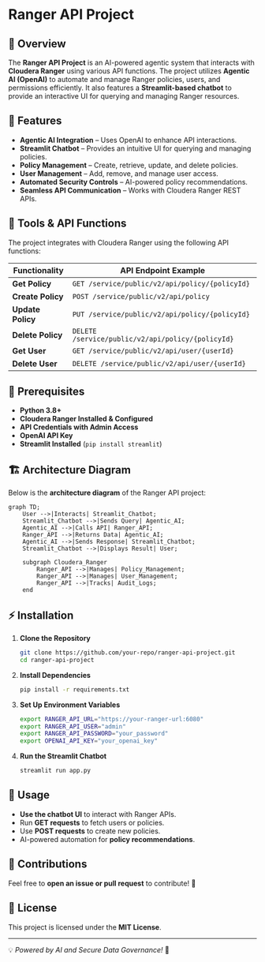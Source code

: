 # Ranger API Project

## 📌 Overview
The **Ranger API Project** is an AI-powered agentic system that interacts with **Cloudera Ranger** using various API functions. The project utilizes **Agentic AI (OpenAI)** to automate and manage Ranger policies, users, and permissions efficiently. It also features a **Streamlit-based chatbot** to provide an interactive UI for querying and managing Ranger resources.

## 🚀 Features
- **Agentic AI Integration** – Uses OpenAI to enhance API interactions.
- **Streamlit Chatbot** – Provides an intuitive UI for querying and managing policies.
- **Policy Management** – Create, retrieve, update, and delete policies.
- **User Management** – Add, remove, and manage user access.
- **Automated Security Controls** – AI-powered policy recommendations.
- **Seamless API Communication** – Works with Cloudera Ranger REST APIs.

## 🔧 Tools & API Functions
The project integrates with Cloudera Ranger using the following API functions:

| Functionality          | API Endpoint Example |
|-----------------------|--------------------|
| **Get Policy**       | `GET /service/public/v2/api/policy/{policyId}` |
| **Create Policy**    | `POST /service/public/v2/api/policy` |
| **Update Policy**    | `PUT /service/public/v2/api/policy/{policyId}` |
| **Delete Policy**    | `DELETE /service/public/v2/api/policy/{policyId}` |
| **Get User**         | `GET /service/public/v2/api/user/{userId}` |
| **Delete User**      | `DELETE /service/public/v2/api/user/{userId}` |

## 📜 Prerequisites
- **Python 3.8+**
- **Cloudera Ranger Installed & Configured**
- **API Credentials with Admin Access**
- **OpenAI API Key**
- **Streamlit Installed** (`pip install streamlit`)

## 🏗️ Architecture Diagram
Below is the **architecture diagram** of the Ranger API project:

```mermaid
graph TD;
    User -->|Interacts| Streamlit_Chatbot;
    Streamlit_Chatbot -->|Sends Query| Agentic_AI;
    Agentic_AI -->|Calls API| Ranger_API;
    Ranger_API -->|Returns Data| Agentic_AI;
    Agentic_AI -->|Sends Response| Streamlit_Chatbot;
    Streamlit_Chatbot -->|Displays Result| User;
    
    subgraph Cloudera_Ranger
        Ranger_API -->|Manages| Policy_Management;
        Ranger_API -->|Manages| User_Management;
        Ranger_API -->|Tracks| Audit_Logs;
    end
```

## ⚡ Installation
1. **Clone the Repository**
   ```bash
   git clone https://github.com/your-repo/ranger-api-project.git
   cd ranger-api-project
   ```

2. **Install Dependencies**
   ```bash
   pip install -r requirements.txt
   ```

3. **Set Up Environment Variables**
   ```bash
   export RANGER_API_URL="https://your-ranger-url:6080"
   export RANGER_API_USER="admin"
   export RANGER_API_PASSWORD="your_password"
   export OPENAI_API_KEY="your_openai_key"
   ```

4. **Run the Streamlit Chatbot**
   ```bash
   streamlit run app.py
   ```

## 📖 Usage
- **Use the chatbot UI** to interact with Ranger APIs.
- Run **GET requests** to fetch users or policies.
- Use **POST requests** to create new policies.
- AI-powered automation for **policy recommendations**.

## 🤝 Contributions
Feel free to **open an issue or pull request** to contribute! 🚀

## 📜 License
This project is licensed under the **MIT License**.

---
💡 *Powered by AI and Secure Data Governance!* 🔐
